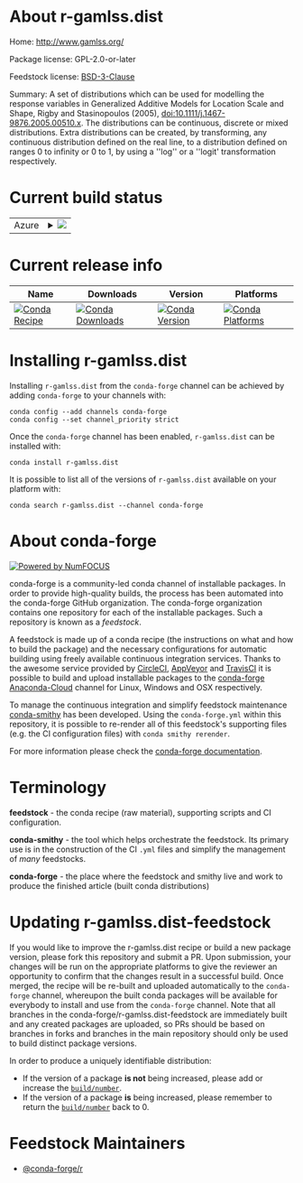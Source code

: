 About r-gamlss.dist
===================

Home: http://www.gamlss.org/

Package license: GPL-2.0-or-later

Feedstock license: [BSD-3-Clause](https://github.com/conda-forge/r-gamlss.dist-feedstock/blob/master/LICENSE.txt)

Summary: A set of distributions  which can be used  for modelling the response variables in Generalized Additive Models for Location Scale and Shape, Rigby and Stasinopoulos (2005), <doi:10.1111/j.1467-9876.2005.00510.x>. The distributions can be continuous, discrete or mixed  distributions.  Extra distributions can be created, by transforming, any continuous distribution defined on the real line,  to  a distribution defined on ranges 0 to infinity  or  0 to 1,  by using a ''log'' or a ''logit' transformation respectively. 

Current build status
====================


<table>
    
  <tr>
    <td>Azure</td>
    <td>
      <details>
        <summary>
          <a href="https://dev.azure.com/conda-forge/feedstock-builds/_build/latest?definitionId=1164&branchName=master">
            <img src="https://dev.azure.com/conda-forge/feedstock-builds/_apis/build/status/r-gamlss.dist-feedstock?branchName=master">
          </a>
        </summary>
        <table>
          <thead><tr><th>Variant</th><th>Status</th></tr></thead>
          <tbody><tr>
              <td>linux_64_r_base4.0</td>
              <td>
                <a href="https://dev.azure.com/conda-forge/feedstock-builds/_build/latest?definitionId=1164&branchName=master">
                  <img src="https://dev.azure.com/conda-forge/feedstock-builds/_apis/build/status/r-gamlss.dist-feedstock?branchName=master&jobName=linux&configuration=linux_64_r_base4.0" alt="variant">
                </a>
              </td>
            </tr><tr>
              <td>linux_64_r_base4.1</td>
              <td>
                <a href="https://dev.azure.com/conda-forge/feedstock-builds/_build/latest?definitionId=1164&branchName=master">
                  <img src="https://dev.azure.com/conda-forge/feedstock-builds/_apis/build/status/r-gamlss.dist-feedstock?branchName=master&jobName=linux&configuration=linux_64_r_base4.1" alt="variant">
                </a>
              </td>
            </tr><tr>
              <td>osx_64_r_base4.0</td>
              <td>
                <a href="https://dev.azure.com/conda-forge/feedstock-builds/_build/latest?definitionId=1164&branchName=master">
                  <img src="https://dev.azure.com/conda-forge/feedstock-builds/_apis/build/status/r-gamlss.dist-feedstock?branchName=master&jobName=osx&configuration=osx_64_r_base4.0" alt="variant">
                </a>
              </td>
            </tr><tr>
              <td>osx_64_r_base4.1</td>
              <td>
                <a href="https://dev.azure.com/conda-forge/feedstock-builds/_build/latest?definitionId=1164&branchName=master">
                  <img src="https://dev.azure.com/conda-forge/feedstock-builds/_apis/build/status/r-gamlss.dist-feedstock?branchName=master&jobName=osx&configuration=osx_64_r_base4.1" alt="variant">
                </a>
              </td>
            </tr><tr>
              <td>win_64_r_base4.0</td>
              <td>
                <a href="https://dev.azure.com/conda-forge/feedstock-builds/_build/latest?definitionId=1164&branchName=master">
                  <img src="https://dev.azure.com/conda-forge/feedstock-builds/_apis/build/status/r-gamlss.dist-feedstock?branchName=master&jobName=win&configuration=win_64_r_base4.0" alt="variant">
                </a>
              </td>
            </tr><tr>
              <td>win_64_r_base4.1</td>
              <td>
                <a href="https://dev.azure.com/conda-forge/feedstock-builds/_build/latest?definitionId=1164&branchName=master">
                  <img src="https://dev.azure.com/conda-forge/feedstock-builds/_apis/build/status/r-gamlss.dist-feedstock?branchName=master&jobName=win&configuration=win_64_r_base4.1" alt="variant">
                </a>
              </td>
            </tr>
          </tbody>
        </table>
      </details>
    </td>
  </tr>
</table>

Current release info
====================

| Name | Downloads | Version | Platforms |
| --- | --- | --- | --- |
| [![Conda Recipe](https://img.shields.io/badge/recipe-r--gamlss.dist-green.svg)](https://anaconda.org/conda-forge/r-gamlss.dist) | [![Conda Downloads](https://img.shields.io/conda/dn/conda-forge/r-gamlss.dist.svg)](https://anaconda.org/conda-forge/r-gamlss.dist) | [![Conda Version](https://img.shields.io/conda/vn/conda-forge/r-gamlss.dist.svg)](https://anaconda.org/conda-forge/r-gamlss.dist) | [![Conda Platforms](https://img.shields.io/conda/pn/conda-forge/r-gamlss.dist.svg)](https://anaconda.org/conda-forge/r-gamlss.dist) |

Installing r-gamlss.dist
========================

Installing `r-gamlss.dist` from the `conda-forge` channel can be achieved by adding `conda-forge` to your channels with:

```
conda config --add channels conda-forge
conda config --set channel_priority strict
```

Once the `conda-forge` channel has been enabled, `r-gamlss.dist` can be installed with:

```
conda install r-gamlss.dist
```

It is possible to list all of the versions of `r-gamlss.dist` available on your platform with:

```
conda search r-gamlss.dist --channel conda-forge
```


About conda-forge
=================

[![Powered by NumFOCUS](https://img.shields.io/badge/powered%20by-NumFOCUS-orange.svg?style=flat&colorA=E1523D&colorB=007D8A)](http://numfocus.org)

conda-forge is a community-led conda channel of installable packages.
In order to provide high-quality builds, the process has been automated into the
conda-forge GitHub organization. The conda-forge organization contains one repository
for each of the installable packages. Such a repository is known as a *feedstock*.

A feedstock is made up of a conda recipe (the instructions on what and how to build
the package) and the necessary configurations for automatic building using freely
available continuous integration services. Thanks to the awesome service provided by
[CircleCI](https://circleci.com/), [AppVeyor](https://www.appveyor.com/)
and [TravisCI](https://travis-ci.com/) it is possible to build and upload installable
packages to the [conda-forge](https://anaconda.org/conda-forge)
[Anaconda-Cloud](https://anaconda.org/) channel for Linux, Windows and OSX respectively.

To manage the continuous integration and simplify feedstock maintenance
[conda-smithy](https://github.com/conda-forge/conda-smithy) has been developed.
Using the ``conda-forge.yml`` within this repository, it is possible to re-render all of
this feedstock's supporting files (e.g. the CI configuration files) with ``conda smithy rerender``.

For more information please check the [conda-forge documentation](https://conda-forge.org/docs/).

Terminology
===========

**feedstock** - the conda recipe (raw material), supporting scripts and CI configuration.

**conda-smithy** - the tool which helps orchestrate the feedstock.
                   Its primary use is in the construction of the CI ``.yml`` files
                   and simplify the management of *many* feedstocks.

**conda-forge** - the place where the feedstock and smithy live and work to
                  produce the finished article (built conda distributions)


Updating r-gamlss.dist-feedstock
================================

If you would like to improve the r-gamlss.dist recipe or build a new
package version, please fork this repository and submit a PR. Upon submission,
your changes will be run on the appropriate platforms to give the reviewer an
opportunity to confirm that the changes result in a successful build. Once
merged, the recipe will be re-built and uploaded automatically to the
`conda-forge` channel, whereupon the built conda packages will be available for
everybody to install and use from the `conda-forge` channel.
Note that all branches in the conda-forge/r-gamlss.dist-feedstock are
immediately built and any created packages are uploaded, so PRs should be based
on branches in forks and branches in the main repository should only be used to
build distinct package versions.

In order to produce a uniquely identifiable distribution:
 * If the version of a package **is not** being increased, please add or increase
   the [``build/number``](https://docs.conda.io/projects/conda-build/en/latest/resources/define-metadata.html#build-number-and-string).
 * If the version of a package **is** being increased, please remember to return
   the [``build/number``](https://docs.conda.io/projects/conda-build/en/latest/resources/define-metadata.html#build-number-and-string)
   back to 0.

Feedstock Maintainers
=====================

* [@conda-forge/r](https://github.com/conda-forge/r/)


